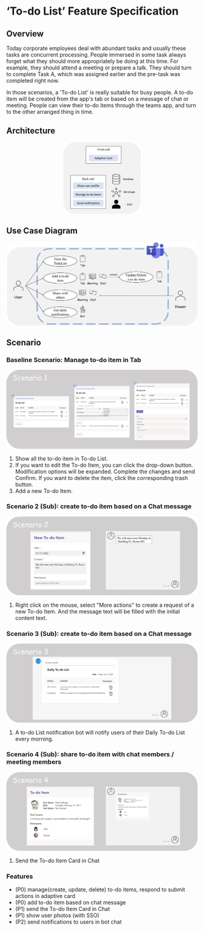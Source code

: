 # ‘To-do List’ Feature Specification

## Overview 

Today corporate employees deal with abundant tasks and usually these tasks are concurrent processing. People immersed in some task always forget what they should more appropriately be doing at this time. For example, they should attend a meeting or prepare a talk. They should turn to complete Task A, which was assigned earlier and the pre-task was completed right now.

In those scenarios, a 'To-do List' is really suitable for busy people. A to-do item will be created from the app's tab or based on a message of chat or meeting. People can view their to-do items through the teams app, and turn to the other arranged thing in time.

## Architecture

<center><img src=".\images\architecture.png" alt="Art" style="zoom:20%;" /></center>

## Use Case Diagram

<center><img src=".\images\UseCaseDiagram.png" alt="UseCaseDiagram" style="zoom:80%;" /></center>

## Scenario

### Baseline Scenario: Manage to-do item in Tab

<img src=".\images\scenario1.PNG" alt="to-do-list" style="zoom: 100%;" />

1. Show all the to-do item in To-do List.
2. If you want to edit the To-do Item, you can click the drop-down button. Modification options will be expanded. Complete the changes and send Confirm. If you want to delete the item, click the corresponding trash button.
3. Add a new To-do Item.

### Scenario 2 (Sub): create to-do item based on a Chat message

<img src=".\images\scenario2.PNG" alt="to-do-list" style="zoom: 100%;" />

1. Right click on the mouse, select "More actions" to create a request of a new To-do Item. And the message text will be filled with the initial content text.

### Scenario 3 (Sub): create to-do item based on a Chat message

<img src=".\images\scenario3.PNG" alt="to-do-list" style="zoom: 67%;" />

1. A to-do List notification bot will notify users of their Daily To-do List every morning.

### Scenario 4 (Sub): share to-do item with chat members / meeting members

<img src=".\images\scenario4.PNG" alt="to-do-list" style="zoom: 100%;" />

1. Send the To-do Item Card in Chat

### Features

* (P0) manage(create, update, delete) to-do items, respond to submit actions in adaptive card
* (P0) add to-do item based on chat message
* (P1) send the To-do Item Card in Chat
* (P1) show user photos (with SSO)
* (P2) send notifications to users in bot chat